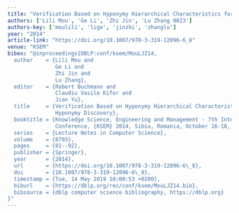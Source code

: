 ```yaml
---
title: "Verification Based on Hyponymy Hierarchical Characteristics for Web-Based Hyponymy Discovery"
authors: ['Lili Mou', 'Ge Li', 'Zhi Jin', 'Lu Zhang 0023']
authors-key: ['moulili', 'lige', 'jinzhi', 'zhanglu']
year: "2014"
article-link: "https://doi.org/10.1007/978-3-319-12096-6_8"
venue: "KSEM"
bibex: "@inproceedings{DBLP:conf/ksem/MouLJZ14,
  author    = {Lili Mou and
               Ge Li and
               Zhi Jin and
               Lu Zhang},
  editor    = {Robert Buchmann and
               Claudiu Vasile Kifor and
               Jian Yu},
  title     = {Verification Based on Hyponymy Hierarchical Characteristics for Web-Based
               Hyponymy Discovery},
  booktitle = {Knowledge Science, Engineering and Management - 7th International
               Conference, {KSEM} 2014, Sibiu, Romania, October 16-18, 2014. Proceedings},
  series    = {Lecture Notes in Computer Science},
  volume    = {8793},
  pages     = {81--92},
  publisher = {Springer},
  year      = {2014},
  url       = {https://doi.org/10.1007/978-3-319-12096-6\_8},
  doi       = {10.1007/978-3-319-12096-6\_8},
  timestamp = {Tue, 14 May 2019 10:00:53 +0200},
  biburl    = {https://dblp.org/rec/conf/ksem/MouLJZ14.bib},
  bibsource = {dblp computer science bibliography, https://dblp.org}
}"
---
```

